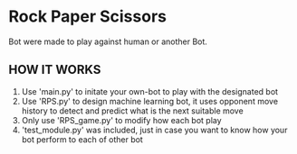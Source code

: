 # Rock Paper Scissors

Bot were made to play against human or another Bot.

## HOW IT WORKS

1. Use 'main.py' to initate your own-bot to play with the designated bot
2. Use 'RPS.py' to design machine learning bot, it uses opponent move history to detect and predict what is the next suitable move
3. Only use 'RPS_game.py' to modify how each bot play
4. 'test_module.py' was included, just in case you want to know how your bot perform to each of other bot
